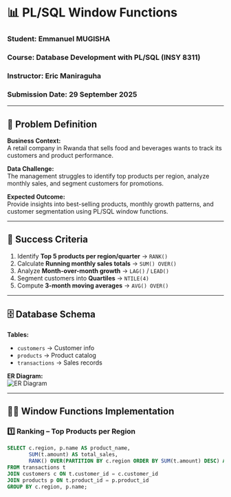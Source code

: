 # 📊 PL/SQL Window Functions 

### Student: Emmanuel MUGISHA  
### Course: Database Development with PL/SQL (INSY 8311)  
### Instructor: Eric Maniraguha  
### Submission Date: 29 September 2025 

---

## 📌 Problem Definition
**Business Context:**  
A retail company in Rwanda that sells food and beverages wants to track its customers and product performance.  

**Data Challenge:**  
The management struggles to identify top products per region, analyze monthly sales, and segment customers for promotions.  

**Expected Outcome:**  
Provide insights into best-selling products, monthly growth patterns, and customer segmentation using PL/SQL window functions.  

---

## 🎯 Success Criteria
1. Identify **Top 5 products per region/quarter** → `RANK()`  
2. Calculate **Running monthly sales totals** → `SUM() OVER()`  
3. Analyze **Month-over-month growth** → `LAG()` / `LEAD()`  
4. Segment customers into **Quartiles** → `NTILE(4)`  
5. Compute **3-month moving averages** → `AVG() OVER()`  

---

## 🗄️ Database Schema

**Tables:**  
- `customers` → Customer info  
- `products` → Product catalog  
- `transactions` → Sales records  

**ER Diagram:**  
![ER Diagram](screenshots/ERD_window_functions.png)  

---

## 🧑‍💻 Window Functions Implementation  

### 1️⃣ Ranking – Top Products per Region
```sql
SELECT c.region, p.name AS product_name,
       SUM(t.amount) AS total_sales,
       RANK() OVER(PARTITION BY c.region ORDER BY SUM(t.amount) DESC) AS rank_in_region
FROM transactions t
JOIN customers c ON t.customer_id = c.customer_id
JOIN products p ON t.product_id = p.product_id
GROUP BY c.region, p.name;
